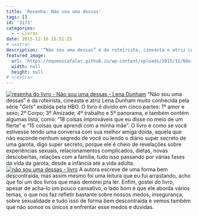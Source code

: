 ```yaml
---
title: 'Resenha: Não sou uma dessas'
tags: []
id: '3173'
categories:
  - - Livros
date: 2015-12-16 15:51:25
# <extra>
description: '“Não sou uma dessas” é da roteirista, cineasta e atriz Lena Dunham muito conhecida pela série &#8220;Girls&#8221; exibida pela HBO. O livro é divido em cinco partes: 1º amor e sexo; 2º Corpo; 3º Amizade; 4º trabalho e 5º panorama, e também contém algumas lista, como: “18 coisas improváveis que eu disse no meio de um flerte” e “15 coisas que aprendi com a minha mãe”. O livro é como se você estivesse tendo uma conversa com sua melhor amiga doida, aquela que não esconde nenhum segredo de você ou lendo o diário super secreto de uma garota, digo super secreto, porque ele é cheio de revelações sobre experiências sexuais, relacionamentos complicados, dietas, novas descobertas, relações com a família, tudo isso passando por várias fases da vida da garota, desde a infância até a vida adulta. A autora escreve de &hellip;'
featured_image: 
  url: 'https://oqueeuiafalar.github.io/wp-content/uploads/2015/12/Não-sou-uma-dessas-Lena-Dunham-1024x768.jpg'
  width: null
  height: null
# </extra>
---
```


[![resenha do livro - Não sou uma dessas - Lena Dunham ](/wp-content/uploads/2015/12/Não-sou-uma-dessas-Lena-Dunham-1024x768.jpg)](/wp-content/uploads/2015/12/Não-sou-uma-dessas-Lena-Dunham.jpg) “Não sou uma dessas” é da roteirista, cineasta e atriz Lena Dunham muito conhecida pela série "_Girls"_ exibida pela HBO. O livro é divido em cinco partes: 1º amor e sexo; 2º Corpo; 3º Amizade; 4º trabalho e 5º panorama, e também contém algumas lista, como: “18 coisas improváveis que eu disse no meio de um flerte” e “15 coisas que aprendi com a minha mãe”. O livro é como se você estivesse tendo uma conversa com sua melhor amiga doida, aquela que não esconde nenhum segredo de você ou lendo o diário super secreto de uma garota, digo super secreto, porque ele é cheio de revelações sobre experiências sexuais, relacionamentos complicados, dietas, novas descobertas, relações com a família, tudo isso passando por várias fases da vida da garota, desde a infância até a vida adulta. [![não sou uma dessas - livro](/wp-content/uploads/2015/12/livro-não-sou-uma-dessas-1024x768.jpg)](/wp-content/uploads/2015/12/livro-não-sou-uma-dessas.jpg) A autora escreve de uma forma bem descontraída, mas assim mesmo foi uma leitura que eu fui arrastando, acho que foi um dos livros que mais demorei pra ler. Enfim, gostei do livro, apesar de acha-lo um pouco cansativo, o lado bom é que ele aborda vários temas, o que nos faz refletir bastante sobre nossos medos, insegurança, sobre sexualidade e tudo isso de forma bem descontraída e vemos também que não somos os únicos a enfrentar esse medos e duvidas.

